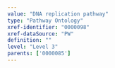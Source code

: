 ```yaml
---
value: "DNA replication pathway"
type: "Pathway Ontology"
xref-identifier: "0000098"
xref-dataSource: "PW"
definition: ""
level: "Level 3"
parents: ['0000085']
---
```

